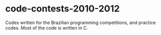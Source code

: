 code-contests-2010-2012
=======================

Codes written for the Brazilian programming competitions, and practice codes. Most of the code is written in C.
